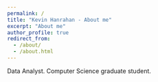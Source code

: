 ```yaml
---
permalink: /
title: "Kevin Hanrahan - About me"
excerpt: "About me"
author_profile: true
redirect_from: 
  - /about/
  - /about.html
---
```


Data Analyst. Computer Science graduate student.

